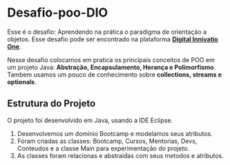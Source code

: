 # Desafio-poo-DIO

Esse é o desafio: Aprendendo na prática o paradigma de orientação a objetos. Esse desafio pode ser encontrado na plataforma [**Digital Innivatio One**](https://digitalinnovation.one/).

Nesse desafio colocamos em pratica os principais conceitos de POO em um projeto Java: **Abstração, Encapsulamento, Herança e Polimorfismo**. Tambem usamos um pouco de conhecimento sobre **collections, streams e optionals**.

## Estrutura do Projeto

O projeto foi desenvolvido em Java, usando a IDE Eclipse.

1. Desenvolvemos um domínio Bootcamp e modelamos seus atributos.
2. Foram criadas as classes: Bootcamp, Cursos, Mentorias, Devs, Conteudos e a classe Main para experimentação do projeto.
3. As classes foram relacionas e abstraidas com seus metodos e atributos.
